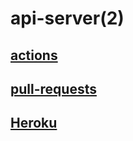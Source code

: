 # api-server(2)

## [actions](https://github.com/Mhsalameh/api-server/actions)
## [pull-requests](https://github.com/Mhsalameh/api-server/pull/1)
## [Heroku](https://mohammad-api-server.herokuapp.com/)

